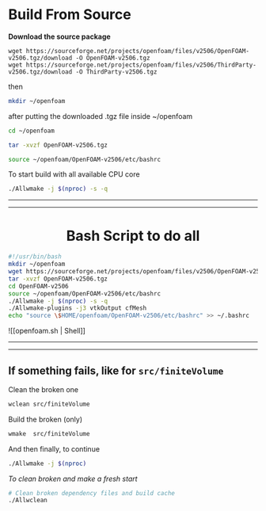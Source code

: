 
# Build From Source

**Download the source package**
```
wget https://sourceforge.net/projects/openfoam/files/v2506/OpenFOAM-v2506.tgz/download -O OpenFOAM-v2506.tgz
wget https://sourceforge.net/projects/openfoam/files/v2506/ThirdParty-v2506.tgz/download -O ThirdParty-v2506.tgz
```

then

```bash
mkdir ~/openfoam
```

after putting the downloaded .tgz file inside ~/openfoam

```bash
cd ~/openfoam
```

```bash
tar -xvzf OpenFOAM-v2506.tgz
```

```bash
source ~/openfoam/OpenFOAM-v2506/etc/bashrc
```

To start build with all available CPU core

```bash
./Allwmake -j $(nproc) -s -q
```

***
***
<center><h1>Bash Script to do all</h1></center>

```bash
#!/usr/bin/bash
mkdir ~/openfoam
wget https://sourceforge.net/projects/openfoam/files/v2506/OpenFOAM-v2506.tgz/download -O OpenFOAM-v2506.tgz
tar -xvzf OpenFOAM-v2506.tgz
cd OpenFOAM-v2506
source ~/openfoam/OpenFOAM-v2506/etc/bashrc
./Allwmake -j $(nproc) -s -q
./Allwmake-plugins -j3 vtkOutput cfMesh
echo "source \$HOME/openfoam/OpenFOAM-v2506/etc/bashrc" >> ~/.bashrc
```

 ![[openfoam.sh | Shell]]
 ***

___

## If something fails, like for `src/finiteVolume` 

Clean the broken one
```bash
wclean src/finiteVolume
```

Build the broken (only)
```bash
wmake  src/finiteVolume
```

And then finally, to continue
```bash
./Allwmake -j $(nproc)
```

*To clean broken and make a fresh start*
```bash
# Clean broken dependency files and build cache
./Allwclean
```
